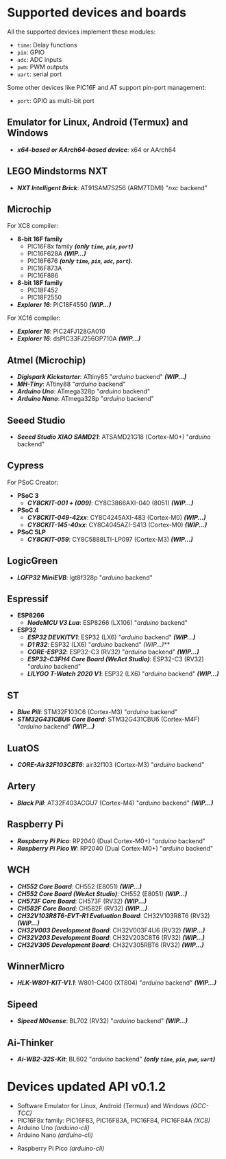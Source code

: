 # Supported devices and boards

All the supported devices implement these modules:
- `time`: Delay functions
- `pin`: GPIO
- `adc`: ADC inputs
- `pwm`: PWM outputs
- `uart`: serial port

Some other devices like PIC16F and AT support pin-port management:
- `port`: GPIO as multi-bit port

## Emulator for Linux, Android (Termux) and Windows
- **_x64-based or AArch64-based device_**: x64 or AArch64 

## LEGO Mindstorms NXT
- **_NXT Intelligent Brick_**: AT91SAM7S256 (ARM7TDMI) "_nxc_ backend" 
  
## Microchip

For XC8 compiler:
- **8-bit 16F family**
    - PIC16F8x family   **_(only `time`, `pin`, `port`)_**
    - PIC16F628A    **_(WIP...)_**
    - PIC16F676     **_(only `time`, `pin`, `adc`, `port`)._**
    - PIC16F873A    
    - PIC16F886     
- **8-bit 18F family**
    - PIC18F452     
    - PIC18F2550     
- **_Explorer 16_**: PIC18F4550 **_(WIP...)_**

For XC16 compiler:
- **_Explorer 16_**: PIC24FJ128GA010 
- **_Explorer 16_**: dsPIC33FJ256GP710A **_(WIP...)_**

## Atmel (Microchip)
- **_Digispark Kickstarter_**: ATtiny85 "_arduino_ backend" **_(WIP...)_** 
- **_MH-Tiny_**: ATtiny88 "_arduino_ backend" 
- **_Arduino Uno_**: ATmega328p "_arduino_ backend"   
- **_Arduino Nano_**: ATmega328p "_arduino_ backend"  

## Seeed Studio
- **_Seeed Studio XIAO SAMD21_**: ATSAMD21G18 (Cortex-M0+) "_arduino_ backend" 

## Cypress
For PSoC Creator:
- **PSoC 3**
    - **_CY8CKIT-001 + (009)_**: CY8C3866AXI-040 (8051) **_(WIP...)_**
- **PSoC 4**
  - **_CY8CKIT-049-42xx_**: CY8C4245AXI-483 (Cortex-M0) **_(WIP...)_**
  - **_CY8CKIT-145-40xx_**: CY8C4045AZI-S413 (Cortex-M0) **_(WIP...)_**
- **PSoC 5LP**
    - **_CY8CKIT-059_**: CY8C5888LTI-LP097 (Cortex-M3) **_(WIP...)_**

## LogicGreen 
- **_LQFP32 MiniEVB_**: lgt8f328p "_arduino_ backend"

## Espressif
- **ESP8266**
    - **_NodeMCU V3 Lua_**: ESP8266 (LX106) "_arduino_ backend" 
- **ESP32**
    - **_ESP32 DEVKITV1_**: ESP32 (LX6) "_arduino_ backend" **_(WIP...)_**
    - **_D1 R32_**: ESP32 (LX6) "_arduino_ backend" _(WIP...)_**
    - **_CORE-ESP32_**: ESP32-C3 (RV32) "_arduino_ backend" **_(WIP...)_**
    - **_ESP32-C3FH4 Core Board (WeAct Studio)_**: ESP32-C3 (RV32) "_arduino_ backend" 
    - **_LILYGO T-Watch 2020 V1_**: ESP32 (LX6) "_arduino_ backend" **_(WIP...)_**  

## ST
- **_Blue Pill_**: STM32F103C6 (Cortex-M3) "_arduino_ backend" 
- **_STM32G431CBU6 Core Board_**: STM32G431CBU6 (Cortex-M4F) "_arduino_ backend" **_(WIP...)_**

## LuatOS
- **_CORE-Air32F103CBT6_**: air32f103 (Cortex-M3) "_arduino_ backend" 

## Artery
- **_Black Pill_**: AT32F403ACGU7 (Cortex-M4) "_arduino_ backend" **_(WIP...)_**

## Raspberry Pi
- **_Raspberry Pi Pico_**: RP2040 (Dual Cortex-M0+) "_arduino_ backend" 
- **_Raspberry Pi Pico W_**: RP2040 (Dual Cortex-M0+) "_arduino_ backend" 

## WCH
- **_CH552 Core Board_**: CH552 (E8051) **_(WIP...)_**
- **_CH552 Core Board (WeAct Studio)_**: CH552 (E8051) **_(WIP...)_**
- **_CH573F Core Board_**: CH573F (RV32) **_(WIP...)_**
- **_CH582F Core Board_**: CH582F (RV32) **_(WIP...)_**
- **_CH32V103R8T6-EVT-R1 Evaluation Board_**: CH32V103R8T6 (RV32) **_(WIP...)_**
- **_CH32V003 Development Board_**: CH32V003F4U6 (RV32) **_(WIP...)_**
- **_CH32V203 Development Board_**: CH32V203C8T6 (RV32) **_(WIP...)_** 
- **_CH32V305 Development Board_**: CH32V305RBT6 (RV32) **_(WIP...)_** 

## WinnerMicro
- **_HLK-W801-KIT-V1.1_**: W801-C400 (XT804) "_arduino_ backend" **_(WIP...)_**

## Sipeed
- **_Sipeed M0sense_**: BL702 (RV32) "_arduino_ backend" **_(WIP...)_**

## Ai-Thinker
- **_Ai-WB2-32S-Kit_**: BL602 "_arduino_ backend" **_(only `time`, `pin`, `pwm`, `uart`)_**


# Devices updated API v0.1.2

- Software Emulator for Linux, Android (Termux) and Windows     _(GCC-TCC)_
- PIC16F8x family: PIC16F83, PIC16F83A, PIC16F84, PIC16F84A     _(XC8)_
- Arduino Uno         _(arduino-cli)_
- Arduino Nano        _(arduino-cli)_
<!-- - ESP32-DevKitC       _(arduino-cli)_ -->
- Raspberry Pi Pico   _(arduino-cli)_